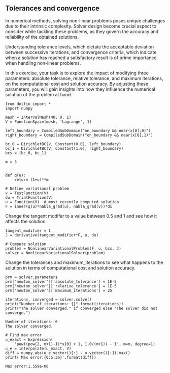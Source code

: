 ## Tolerances and convergence

In numerical methods, solving non-linear problems poses unique challenges due to their intrinsic complexity. Solver design become crucial aspect to consider while tackling these problems, as they govern the accuracy and reliability of the obtained solutions. 

Understanding tolerance levels, which dictate the acceptable deviation between successive iterations, and convergence criteria, which indicate when a solution has reached a satisfactory result is of prime importance when handling non-linear problems.

In this exercise, your task is to explore the impact of modifying three parameters: absolute tolerance, relative tolerance, and maximum iterations, on the computational cost and solution accuracy. By adjusting these parameters, you will gain insights into how they influence the numerical solution of the problem at hand.


```
from dolfin import *
import numpy

mesh = IntervalMesh(40, 0, 1)
V = FunctionSpace(mesh, 'Lagrange', 1)

left_boundary = CompiledSubDomain("on_boundary && near(x[0],0)")
right_boundary = CompiledSubDomain("on_boundary && near(x[0],1)")

bc_0 = DirichletBC(V, Constant(0.0), left_boundary)
bc_1 = DirichletBC(V, Constant(1.0), right_boundary)
bcs = [bc_0, bc_1]

m = 5


def q(u):
    return (1+u)**m

# Define variational problem
v = TestFunction(V)
du = TrialFunction(V)
u = Function(V)  # most recently computed solution
F = inner(q(u)*nabla_grad(u), nabla_grad(v))*dx
```

Change the tangent modifer to a value between 0.5 and 1 and see how it affects the solution.


```
tangent_modifier = 1
J = derivative(tangent_modifier*F, u, du)
```


```
# Compute solution
problem = NonlinearVariationalProblem(F, u, bcs, J)
solver = NonlinearVariationalSolver(problem)
```

Change the tolerances and maximum_iterations to see what happens to the solution in terms of computational cost and solution accuracy.


```
prm = solver.parameters
prm['newton_solver']['absolute_tolerance'] = 1E-5
prm['newton_solver']['relative_tolerance'] = 1E-5
prm['newton_solver']['maximum_iterations'] = 25

iterations, converged = solver.solve()
print("Number of iterations: {}".format(iterations))
print("The solver converged." if converged else "The solver did not converge.")
```

    Number of iterations: 6
    The solver converged.



```
# Find max error
u_exact = Expression(
    'pow((pow(2, m+1)-1)*x[0] + 1, 1.0/(m+1)) - 1', m=m, degree=1)
u_e = interpolate(u_exact, V)
diff = numpy.abs(u_e.vector()[:] - u.vector()[:]).max()
print('Max error:{0:5.3e}'.format(diff))
```

    Max error:1.559e-06



```

```


```

```
